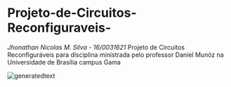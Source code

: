 
# Projeto-de-Circuitos-Reconfiguraveis- 

  *Jhonathan Nicolas M. Silva - 16/0031621*
Projeto de Circuitos Reconfiguráveis para disciplina ministrada pelo professor Daniel Munõz na Universidade de Brasília campus Gama



![generatedtext](https://user-images.githubusercontent.com/29981082/57409397-9344df00-71be-11e9-8cda-050b6ac60acc.png)
